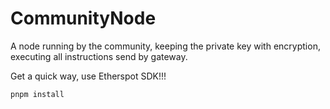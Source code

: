# CommunityNode
A node running by the community, keeping the private key with encryption, executing all instructions send by gateway.

Get a quick way, use Etherspot SDK!!!

```
pnpm install
```
